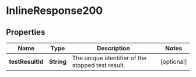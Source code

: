 # InlineResponse200

## Properties
Name | Type | Description | Notes
------------ | ------------- | ------------- | -------------
**testResultId** | **String** | The unique identifier of the stopped test result. |  [optional]
